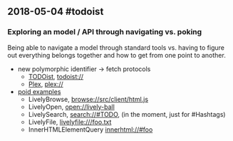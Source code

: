 ## 2018-05-04 #todoist

### Exploring an model / API through navigating vs. poking

Being able to navigate a model through standard tools vs. having to figure out everything belongs together and how to get from one point to another.

- new polymorphic identifier -> fetch protocols
  - [TODOist](browse://demos/plex/plex-scheme.js), <todoist://>
  - [Plex](browse://demos/plex/plex-scheme.js), <plex://>
- [poid examples](browse://src/client/poid.js)
  - LivelyBrowse, <browse://src/client/html.js>
  - LivelyOpen, <open://lively-ball>
  - LivelySearch, <search://#TODO>, (in the moment, just for #Hashtags)
  - LivelyFile, <livelyfile:///foo.txt>
  - InnerHTMLElementQuery <innerhtml://#foo>
  